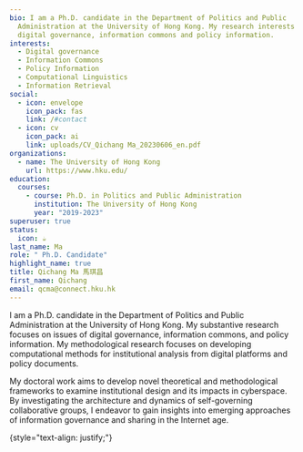 ```yaml
---
bio: I am a Ph.D. candidate in the Department of Politics and Public
  Administration at the University of Hong Kong. My research interests include
  digital governance, information commons and policy information.
interests:
  - Digital governance
  - Information Commons
  - Policy Information
  - Computational Linguistics
  - Information Retrieval
social:
  - icon: envelope
    icon_pack: fas
    link: /#contact
  - icon: cv
    icon_pack: ai
    link: uploads/CV_Qichang Ma_20230606_en.pdf
organizations:
  - name: The University of Hong Kong
    url: https://www.hku.edu/
education:
  courses:
    - course: Ph.D. in Politics and Public Administration
      institution: The University of Hong Kong
      year: "2019-2023"
superuser: true
status:
  icon: ☕️
last_name: Ma
role: " Ph.D. Candidate"
highlight_name: true
title: Qichang Ma 馬琪昌
first_name: Qichang
email: qcma@connect.hku.hk
---
```

I am a Ph.D. candidate in the Department of Politics and Public Administration at the University of Hong Kong. My substantive research focuses on issues of digital governance, information commons, and policy information. My methodological research focuses on developing computational methods for institutional analysis from digital platforms and policy documents. 

My doctoral work aims to develop novel theoretical and methodological frameworks to examine institutional design and its impacts in cyberspace. By investigating the architecture and dynamics of self-governing collaborative groups, I endeavor to gain insights into emerging approaches of information governance and sharing in the Internet age.


{style="text-align: justify;"}